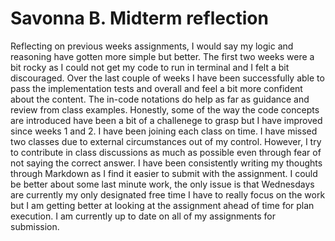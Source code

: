 # Savonna B. Midterm reflection
Reflecting on previous weeks assignments, I would say my logic and reasoning have gotten more simple but better.
The first two weeks were a bit rocky as I could not get my code to run in terminal and I felt a bit discouraged.
Over the last couple of weeks I have been successfully able to pass the implementation tests and overall and feel a bit more confident about the content.
The in-code notations do help as far as guidance and review from class examples.
Honestly, some of the way the code concepts are introduced have been a bit of a challenege to grasp but I have improved since weeks 1 and 2.
I have been joining each class on time. I have missed two classes due to external circumstances out of my control.
However, I try to contribute in class discussions as much as possible even through fear of not saying the correct answer.
I have been consistently writing my thoughts through Markdown as I find it easier to submit with the assignment.
I could be better about some last minute work, the only issue is that Wednesdays are currently my only designated free time I have to really focus on the work but I am getting better at looking at the assignment ahead of time for plan execution.
I am currently up to date on all of my assignments for submission.
